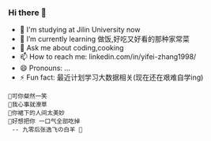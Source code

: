 ### Hi there 👋

- 🔭 I'm studying at Jilin University now
- 🌱 I’m currently learning 做饭,好吃又好看的那种家常菜
- 💬 Ask me about coding,cooking
- 📫 How to reach me: linkedin.com/in/yifei-zhang1998/
- 😄 Pronouns: ...
- ⚡ Fun fact: 最近计划学习大数据相关(现在还在艰难自学ing)

```text 
👩可你粲然一笑
🙉我心事就潦草
🙈你裙下的人间太美妙
💖好想把你 一口气全部吃掉
 -- 九零后张逸飞の白羊 🐐
```
